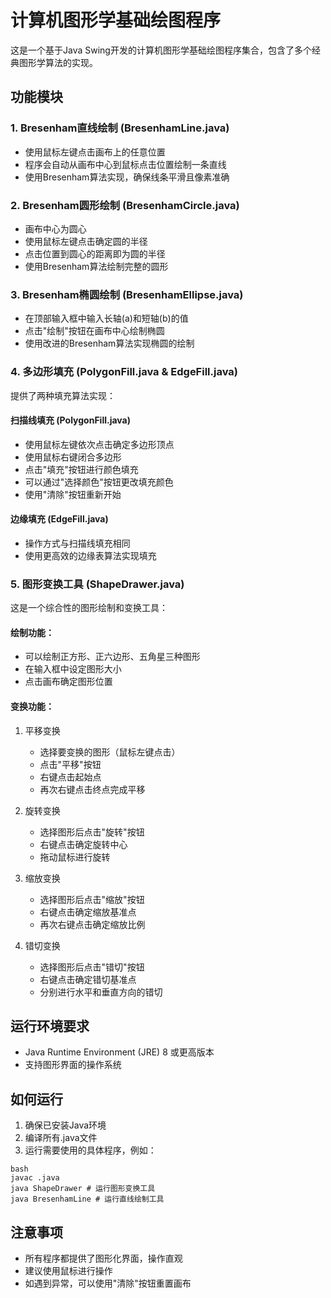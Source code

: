 # 计算机图形学基础绘图程序

这是一个基于Java Swing开发的计算机图形学基础绘图程序集合，包含了多个经典图形学算法的实现。

## 功能模块

### 1. Bresenham直线绘制 (BresenhamLine.java)
- 使用鼠标左键点击画布上的任意位置
- 程序会自动从画布中心到鼠标点击位置绘制一条直线
- 使用Bresenham算法实现，确保线条平滑且像素准确

### 2. Bresenham圆形绘制 (BresenhamCircle.java)
- 画布中心为圆心
- 使用鼠标左键点击确定圆的半径
- 点击位置到圆心的距离即为圆的半径
- 使用Bresenham算法绘制完整的圆形

### 3. Bresenham椭圆绘制 (BresenhamEllipse.java)
- 在顶部输入框中输入长轴(a)和短轴(b)的值
- 点击"绘制"按钮在画布中心绘制椭圆
- 使用改进的Bresenham算法实现椭圆的绘制

### 4. 多边形填充 (PolygonFill.java & EdgeFill.java)
提供了两种填充算法实现：
#### 扫描线填充 (PolygonFill.java)
- 使用鼠标左键依次点击确定多边形顶点
- 使用鼠标右键闭合多边形
- 点击"填充"按钮进行颜色填充
- 可以通过"选择颜色"按钮更改填充颜色
- 使用"清除"按钮重新开始

#### 边缘填充 (EdgeFill.java)
- 操作方式与扫描线填充相同
- 使用更高效的边缘表算法实现填充

### 5. 图形变换工具 (ShapeDrawer.java)
这是一个综合性的图形绘制和变换工具：

#### 绘制功能：
- 可以绘制正方形、正六边形、五角星三种图形
- 在输入框中设定图形大小
- 点击画布确定图形位置

#### 变换功能：
1. 平移变换
   - 选择要变换的图形（鼠标左键点击）
   - 点击"平移"按钮
   - 右键点击起始点
   - 再次右键点击终点完成平移

2. 旋转变换
   - 选择图形后点击"旋转"按钮
   - 右键点击确定旋转中心
   - 拖动鼠标进行旋转

3. 缩放变换
   - 选择图形后点击"缩放"按钮
   - 右键点击确定缩放基准点
   - 再次右键点击确定缩放比例

4. 错切变换
   - 选择图形后点击"错切"按钮
   - 右键点击确定错切基准点
   - 分别进行水平和垂直方向的错切

## 运行环境要求
- Java Runtime Environment (JRE) 8 或更高版本
- 支持图形界面的操作系统

## 如何运行
1. 确保已安装Java环境
2. 编译所有.java文件
3. 运行需要使用的具体程序，例如：
`````````
bash
javac .java
java ShapeDrawer # 运行图形变换工具
java BresenhamLine # 运行直线绘制工具
`````````

## 注意事项
- 所有程序都提供了图形化界面，操作直观
- 建议使用鼠标进行操作
- 如遇到异常，可以使用"清除"按钮重置画布